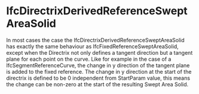 # IfcDirectrixDerivedReferenceSweptAreaSolid

In most cases the case the IfcDirectrixDerivedReferenceSweptAreaSolid has exactly the same behaviour as IfcFixedReferenceSweptAreaSolid, except when the Directrix not only defines a tangent direction but a tangent plane for each point on the curve. Like for example in the case of a IfcSegmentReferenceCurve, the change in y direction of the tangent plane is added to the fixed reference. The change in y direction at the start of the directrix is defined to be 0 independent from StartParam value, this means the change can be non-zero at the start of the resulting Swept Area Solid.
<!-- end of short definition -->


